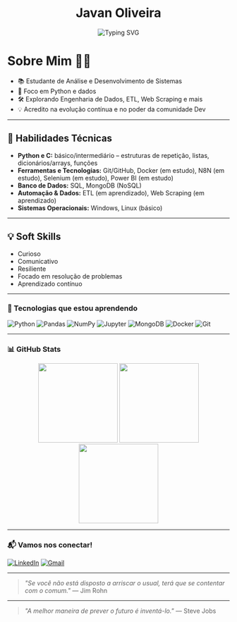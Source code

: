 <h1 align="center">Javan Oliveira</h1>

<p align="center">
  <img src="https://readme-typing-svg.demolab.com?font=Fira+Code&pause=1000&color=00FFB0&center=true&vCenter=true&width=435&lines=Python+%26+Data+Enthusiast;Code.+Debug.+Repeat.;Systems+Analysis+%26+Dev+Student;Iniciando+na+carreira+de+Tecnologia" alt="Typing SVG" />
</p>

# Sobre Mim 👨‍💻

- 📚 Estudante de Análise e Desenvolvimento de Sistemas  
- 🐍 Foco em Python e dados  
- 🛠️ Explorando Engenharia de Dados, ETL, Web Scraping e mais  
- 💡 Acredito na evolução contínua e no poder da comunidade Dev

---

## 🧰 Habilidades Técnicas

- **Python e C:** básico/intermediário – estruturas de repetição, listas, dicionários/arrays, funções  
- **Ferramentas e Tecnologias:** Git/GitHub, Docker (em estudo), N8N (em estudo), Selenium (em estudo), Power BI (em estudo)  
- **Banco de Dados:** SQL, MongoDB (NoSQL)  
- **Automação & Dados:** ETL (em aprendizado), Web Scraping (em aprendizado)  
- **Sistemas Operacionais:** Windows, Linux (básico)  

---

## 💡 Soft Skills

- Curioso  
- Comunicativo  
- Resiliente  
- Focado em resolução de problemas  
- Aprendizado contínuo  

---

### 🧰 Tecnologias que estou aprendendo

![Python](https://img.shields.io/badge/Python-3776AB?style=for-the-badge&logo=python&logoColor=white)
![Pandas](https://img.shields.io/badge/Pandas-150458?style=for-the-badge&logo=pandas&logoColor=white)
![NumPy](https://img.shields.io/badge/NumPy-013243?style=for-the-badge&logo=numpy&logoColor=white)
![Jupyter](https://img.shields.io/badge/Jupyter-F37626?style=for-the-badge&logo=jupyter&logoColor=white)
![MongoDB](https://img.shields.io/badge/MongoDB-4EA94B?style=for-the-badge&logo=mongodb&logoColor=white)
![Docker](https://img.shields.io/badge/Docker-2496ED?style=for-the-badge&logo=docker&logoColor=white)
![Git](https://img.shields.io/badge/Git-F05032?style=for-the-badge&logo=git&logoColor=white)

---

### 📊 GitHub Stats

<p align="center">
  <img height="180em" src="https://github-readme-stats.vercel.app/api?username=JavanRosario&show_icons=true&theme=tokyonight" />
  <img height="180em" src="https://github-readme-stats.vercel.app/api/top-langs/?username=JavanRosario&layout=compact&theme=tokyonight" />
  <img height="180em" src="https://github-readme-streak-stats.herokuapp.com/?user=JavanRosario&theme=tokyonight" />
</p>

---

### 📬 Vamos nos conectar!

[![LinkedIn](https://img.shields.io/badge/LinkedIn-blue?style=for-the-badge&logo=linkedin)](https://www.linkedin.com/in/javan-oliveira-269050358)
[![Gmail](https://img.shields.io/badge/Gmail-D14836?style=for-the-badge&logo=gmail&logoColor=white)](mailto:oliveiraajavan@hotmail.com)

---

> _"Se você não está disposto a arriscar o usual, terá que se contentar com o comum."_ — Jim Rohn

---

> _"A melhor maneira de prever o futuro é inventá-lo."_ — Steve Jobs

